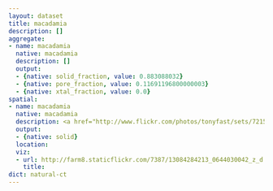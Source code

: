 ```yaml
---
layout: dataset
title: macadamia
description: []
aggregate:
- name: macadamia
  native: macadamia
  description: []
  output:
  - {native: solid_fraction, value: 0.883088032}
  - {native: pore_fraction, value: 0.11691196800000003}
  - {native: xtal_fraction, value: 0.0}
spatial:
- name: macadamia
  native: macadamia
  description: <a href="http://www.flickr.com/photos/tonyfast/sets/72157642203778925/">Some visualizations of the Macadamia Nut CT data</a>
  output:
  - {native: solid}
  location: 
  viz:
  - url: http://farm8.staticflickr.com/7387/13084284213_0644030042_z_d.jpg
    title:
dict: natural-ct
---
```

